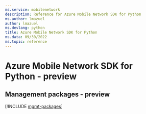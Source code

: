 ```yaml
---
ms.service: mobilenetwork
description: Reference for Azure Mobile Network SDK for Python
ms.author: lmazuel
author: lmazuel
ms.devlang: python
title: Azure Mobile Network SDK for Python
ms.data: 09/30/2022
ms.topic: reference
---
```

# Azure Mobile Network SDK for Python - preview

## Management packages - preview
[!INCLUDE [mgmt-packages](mobile-network-mgmt-index.md)]